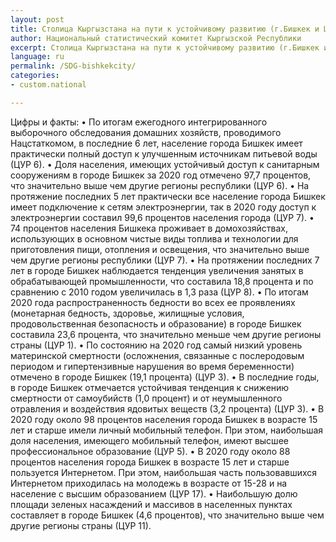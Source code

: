 ```yaml
---
layout: post
title: Столица Кыргызстана на пути к устойчивому развитию (г.Бишкек и ЦУР)
author: Национальный статистический комитет Кыргызской Республики
excerpt: Столица Кыргызстана на пути к устойчивому развитию (г.Бишкек и ЦУР)
language: ru
permalink: /SDG-bishkekcity/
categories: 
- custom.national

---
```

Цифры и факты:
•	По итогам ежегодного интегрированного выборочного обследования домашних хозяйств, проводимого Нацстаткомом, в последние 6 лет, население города Бишкек имеет практически полный доступ к улучшенным источникам питьевой воды (ЦУР 6).
•	Доля населения, имеющих устойчивый доступ к санитарным сооружениям в городе Бишкек за 2020 год отмечено 97,7 процентов, что значительно выше чем другие регионы республики (ЦУР 6).
•	На протяжение последних 5 лет практически все население города Бишкек имеет подключение к сетям электроэнергии, так в 2020 году доступ к электроэнергии составил 99,6 процентов населения города (ЦУР 7).
•	74 процентов населения Бишкека проживает в домохозяйствах, использующих в основном чистые виды топлива и технологии для приготовления пищи, отопления и освещения, что значительно выше чем другие регионы республики (ЦУР 7).
•	На протяжении последних 7 лет в городе Бишкек наблюдается тенденция увеличения занятых в обрабатывающей промышленности, что составила 18,8 процента и по сравнению с 2010 годом увеличилась в 1,3 раза (ЦУР 8). 
•	По итогам 2020 года распространенность бедности во всех ее проявлениях (монетарная бедность, здоровье, жилищные условия, продовольственная безопасность и образование) в городе Бишкек составила 23,6 процента, что значительно меньше чем другие регионы страны (ЦУР 1).
•	По состоянию на 2020 год самый низкий уровень материнской смертности (осложнения, связанные c послеродовым периодом и гипертензивные нарушения во время беременности) отмечено в городе Бишкек (19,1 процента) (ЦУР 3).
•	В последние годы, в городе Бишкек отмечается устойчивая тенденция к снижению смертности от самоубийств (1,0 процент) и от неумышленного отравления и воздействия ядовитых веществ (3,2 процента) (ЦУР 3).
•	В 2020 году около 98 процентов населения города Бишкек в возрасте 15 лет и старше имели личный мобильный телефон. При этом, наибольшая доля населения, имеющего мобильный телефон, имеют высшее профессиональное образование (ЦУР 5).
•	В 2020 году около 88 процентов населения города Бишкек в возрасте 15 лет и старше пользуется Интернетом. При этом, наибольшая часть пользовавшихся Интернетом приходилась на молодежь в возрасте от 15-28 и на население с высшим образованием (ЦУР 17).
•	Наибольшую долю площади зеленых насаждений и массивов в населенных пунктах составляет в городе Бишкек (4,6 процентов), что значительно выше чем другие регионы страны (ЦУР 11).
